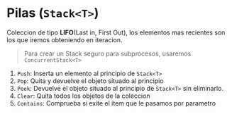 # Pilas  (`Stack<T>`)
Coleccion de tipo **LIFO**(Last in, First Out), los elementos mas recientes son los que iremos obteniendo en iteracion.
> Para crear un Stack seguro para subprocesos, usaremos `ConcurrentStack<T>`

1. `Push`: Inserta un elemento al principio de `Stack<T>`
1. `Pop`: Quita y devuelve el objeto situado al principio
1. `Peek`: Devuelve el objeto situado al principio de `Stack<T>` sin eliminarlo.
1. `Clear`: Quita todos los objetos de la coleccion
1. `Contains`: Comprueba si exite el item que le pasamos por parametro
